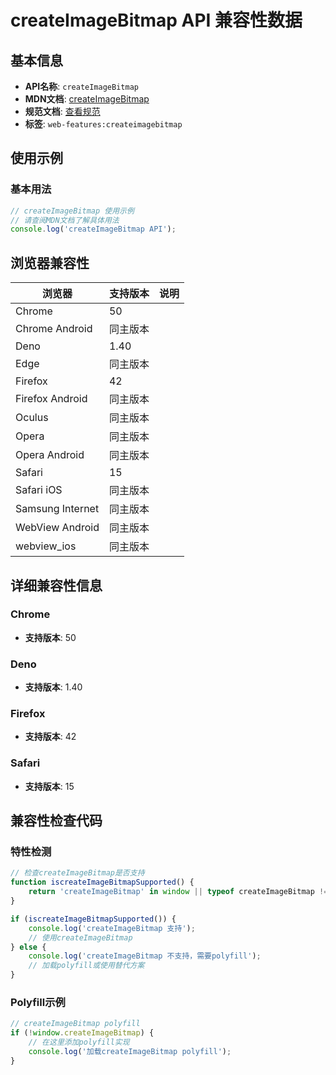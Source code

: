 # createImageBitmap API 兼容性数据

## 基本信息

- **API名称**: `createImageBitmap`
- **MDN文档**: [createImageBitmap](https://developer.mozilla.org/docs/Web/API/Window/createImageBitmap)
- **规范文档**: [查看规范](https://html.spec.whatwg.org/multipage/imagebitmap-and-animations.html#dom-createimagebitmap-dev)
- **标签**: `web-features:createimagebitmap`

## 使用示例

### 基本用法

```javascript
// createImageBitmap 使用示例
// 请查阅MDN文档了解具体用法
console.log('createImageBitmap API');
```

## 浏览器兼容性

| 浏览器 | 支持版本 | 说明 |
|--------|----------|------|
| Chrome | 50 |  |
| Chrome Android | 同主版本 |  |
| Deno | 1.40 |  |
| Edge | 同主版本 |  |
| Firefox | 42 |  |
| Firefox Android | 同主版本 |  |
| Oculus | 同主版本 |  |
| Opera | 同主版本 |  |
| Opera Android | 同主版本 |  |
| Safari | 15 |  |
| Safari iOS | 同主版本 |  |
| Samsung Internet | 同主版本 |  |
| WebView Android | 同主版本 |  |
| webview_ios | 同主版本 |  |

## 详细兼容性信息

### Chrome

- **支持版本**: 50

### Deno

- **支持版本**: 1.40

### Firefox

- **支持版本**: 42

### Safari

- **支持版本**: 15

## 兼容性检查代码

### 特性检测

```javascript
// 检查createImageBitmap是否支持
function iscreateImageBitmapSupported() {
    return 'createImageBitmap' in window || typeof createImageBitmap !== 'undefined';
}

if (iscreateImageBitmapSupported()) {
    console.log('createImageBitmap 支持');
    // 使用createImageBitmap
} else {
    console.log('createImageBitmap 不支持，需要polyfill');
    // 加载polyfill或使用替代方案
}
```

### Polyfill示例

```javascript
// createImageBitmap polyfill
if (!window.createImageBitmap) {
    // 在这里添加polyfill实现
    console.log('加载createImageBitmap polyfill');
}
```


